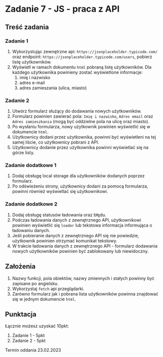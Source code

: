 # Zadanie 7 - JS - praca z API

## Treść zadania
### Zadanie 1
1. Wykorzystując zewnętrzne api: `https://jsonplaceholder.typicode.com/` oraz endpoint: `https://jsonplaceholder.typicode.com/users`, pobierz listę użytkowników.
2. Wyświetl w ramach dokumentu `html` pobraną listę użytkowników. Dla każdego użytkownika powinieny zostać wyświetlone informacje: 
   1. imię i nazwisko
   2. adres e-mail
   3. adres zamieszania (ulica, miasto)

### Zadanie 2
1. Utwórz formularz służący do dodawania nowych użytkowników.
2. Formularz powinien zawierać pola: `Imię i nazwisko`, `Adres email` oraz `Adres zamieszkania` (mogą być oddzielne pola na ulicę oraz miasto).
3. Po wysłaniu formularza, nowy użytkownik powinien wyświetlić się w dokumencie `html`.
4. Użytkownicy dodani przez użytkownika, powinni być wyświetleni na tej samej liście, co użytkownicy pobrani z API.
5. Użytkownicy dodanie przez użytkownika powinni wyświetlać się na górze listy.

### Zadanie dodatkowe 1
1. Dodaj obsługę local storage dla użytkowników dodanych poprzez formularz. 
2. Po odświeżeniu strony, użytkownicy dodani za pomocą formularza, powinni również wyświetlać się użytkownikowi.

### Zadanie dodatkowe 2
1. Dodaj obsługę statusów ładowania oraz błędu.
2. Podczas ładowania danych z zewnętrznego API, użytkownikowi powinien wyświetlić się `loader` lub tekstowa informacja informująca o ładowaniu danych.
3. Jeśli pobieranie danych z zewnętrznego API się nie powiedzie, użytkownik powinien otrzymać komunikat tekstowy.
4. W trakcie ładowania danych z zewnętrznego API - formularz dodawania nowych użytkowników powinien być zablokowany lub niewidoczny.

## Założenia
1. Nazwy funkcji, pola obiektów, nazwy zmiennych i stałych powinny być zapisane po angielsku.
2. Wykorzystaj `fetch` api przeglądarki.
3. Zarówno formularz jak i pobrana lista użytkowników powinna znajdować się w jednym dokumencie `html`.

## Punktacja
Łącznie możesz uzyskać 10pkt:
1. Zadanie 1 - 5pkt
2. Zadanie 2 - 5pkt

Termin oddania 23.02.2023